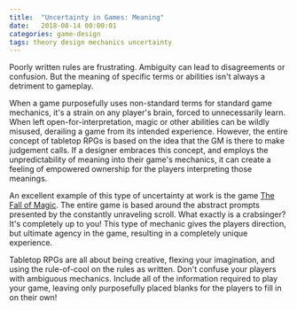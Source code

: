 ```yaml
---
title:  "Uncertainty in Games: Meaning"
date:   2018-08-14 00:00:01
categories: game-design
tags: theory design mechanics uncertainty
---
```

Poorly written rules are frustrating. Ambiguity can lead to disagreements or confusion. But the meaning of specific terms or abilities isn't always a detriment to gameplay.

When a game purposefully uses non-standard terms for standard game mechanics, it's a strain on any player's brain, forced to unnecessarily learn. When left open-for-interpretation, magic or other abilities can be wildly misused, derailing a game from its intended experience. However, the entire concept of tabletop RPGs is based on the idea that the GM is there to make judgement calls. If a designer embraces this concept, and employs the unpredictability of meaning into their game's mechanics, it can create a feeling of empowered ownership for the players interpreting those meanings.

An excellent example of this type of uncertainty at work is the game [The Fall of Magic](https://heartofthedeernicorn.com/product/fall-of-magic-scroll-edition). The entire game is based around the abstract prompts presented by the constantly unraveling scroll. What exactly is a crabsinger? It's completely up to you! This type of mechanic gives the players direction, but ultimate agency in the game, resulting in a completely unique experience.

Tabletop RPGs are all about being creative, flexing your imagination, and using the rule-of-cool on the rules as written. Don't confuse your players with ambiguous mechanics. Include all of the information required to play your game, leaving only purposefully placed blanks for the players to fill in on their own!
